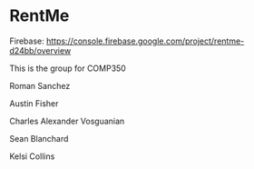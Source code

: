 # RentMe

Firebase: https://console.firebase.google.com/project/rentme-d24bb/overview

This is the group for COMP350

Roman Sanchez

Austin Fisher

Charles Alexander Vosguanian

Sean Blanchard

Kelsi Collins
